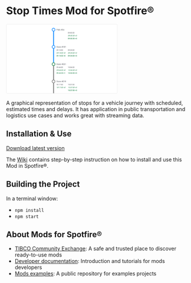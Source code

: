 # Stop Times Mod for Spotfire®

<img src="assets/stoptimes.png" width="60%"/>

A graphical representation of stops for a vehicle journey with scheduled, estimated times and delays. It has application in public transportation and logistics use cases and works great with streaming data.

## Installation & Use

[Download latest version](https://github.com/spotfiresoftware/spotfire-mod-stoptimes/releases)

The [Wiki](https://github.com/spotfiresoftware/spotfire-mod-stoptimes/wiki) contains step-by-step instruction on how to install and use this Mod in Spotfire®.

## Building the Project

In a terminal window:
- `npm install`
- `npm start`

## About Mods for Spotfire®
-   [TIBCO Community Exchange](https://community.tibco.com/s/global-search/%40uri#q=mod%20for%20tibco%20spotfire&t=Exchange&sort=date%20descending): A safe and trusted place to discover ready-to-use mods
-   [Developer documentation](https://tibcosoftware.github.io/spotfire-mods/docs/): Introduction and tutorials for mods developers
-   [Mods examples](https://github.com/TIBCOSoftware/spotfire-mods/releases/latest): A public repository for examples projects
